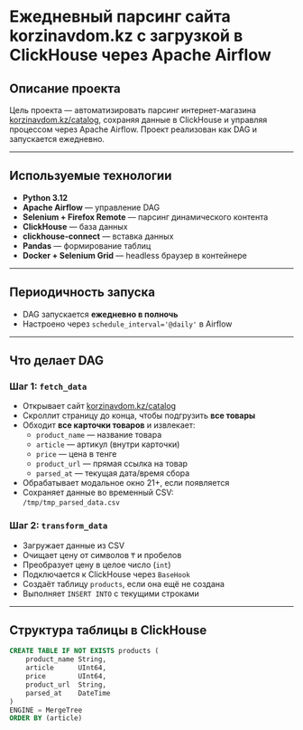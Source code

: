 # Ежедневный парсинг сайта korzinavdom.kz с загрузкой в ClickHouse через Apache Airflow

## Описание проекта  
Цель проекта — автоматизировать парсинг интернет-магазина [korzinavdom.kz/catalog](https://korzinavdom.kz/catalog), сохраняя данные в ClickHouse и управляя процессом через Apache Airflow. Проект реализован как DAG и запускается ежедневно.

---

## Используемые технологии

- **Python 3.12**  
- **Apache Airflow** — управление DAG  
- **Selenium + Firefox Remote** — парсинг динамического контента  
- **ClickHouse** — база данных  
- **clickhouse-connect** — вставка данных  
- **Pandas** — формирование таблиц  
- **Docker + Selenium Grid** — headless браузер в контейнере  

---

## Периодичность запуска

- DAG запускается **ежедневно в полночь**
- Настроено через `schedule_interval='@daily'` в Airflow

---

## Что делает DAG

### Шаг 1: `fetch_data`
- Открывает сайт [korzinavdom.kz/catalog](https://korzinavdom.kz/catalog)
- Скроллит страницу до конца, чтобы подгрузить **все товары**
- Обходит **все карточки товаров** и извлекает:
  - `product_name` — название товара  
  - `article` — артикул (внутри карточки)  
  - `price` — цена в тенге  
  - `product_url` — прямая ссылка на товар  
  - `parsed_at` — текущая дата/время сбора  
- Обрабатывает модальное окно 21+, если появляется
- Сохраняет данные во временный CSV:  
  `/tmp/tmp_parsed_data.csv`

### Шаг 2: `transform_data`
- Загружает данные из CSV
- Очищает цену от символов `₸` и пробелов
- Преобразует цену в целое число (`int`)
- Подключается к ClickHouse через `BaseHook`
- Создаёт таблицу `products`, если она ещё не создана
- Выполняет `INSERT INTO` с текущими строками

---

## Структура таблицы в ClickHouse

```sql
CREATE TABLE IF NOT EXISTS products (
    product_name String,
    article      UInt64,
    price        UInt64,
    product_url  String,
    parsed_at    DateTime
)
ENGINE = MergeTree
ORDER BY (article)
